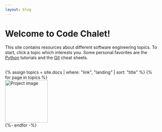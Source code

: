 ```yaml
---
layout: blog
---
```

# Welcome to Code Chalet!

This site contains resources about different software engineering topics. To start, click a topic which interests you. Some personal favorites are the [Python](/docs/python/) tutorials and the [Git](http://localhost:4000/docs/gitcli/index.html) cheat sheets.

<br>

<div class="row">
  {% assign topics = site.docs | where: "link", "landing" | sort: "title" %}
  {% for page in topics %}
  <div class="py-2">
    <div class="col-lg-4">
      <span>
        <a href="{{ page.url | relative_url }}">
          <img src="{{ site.baseurl }}/assets/img/docs/{{ page.image }}.png" alt="Project image" width="140" height="140">
        </a>
      </span>
    </div>
  </div>
  {%- endfor -%}
</div>
